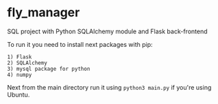 # fly_manager

SQL project with Python SQLAlchemy module and Flask back-frontend

To run it you need to install next packages with pip:

    1) Flask
    2) SQLAlchemy
    3) mysql package for python
    4) numpy
    
Next from the main directory run it using `python3 main.py` if you're using Ubuntu.
